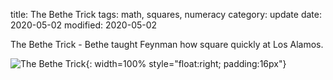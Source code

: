 title: The Bethe Trick
tags: math, squares, numeracy
category: update
date: 2020-05-02
modified: 2020-05-02

The Bethe Trick - Bethe taught Feynman how square quickly at Los Alamos.

![The Bethe Trick]({static}/images/2020-05-02_19-09-27_333.png){: width=100% style="float:right; padding:16px"}    
